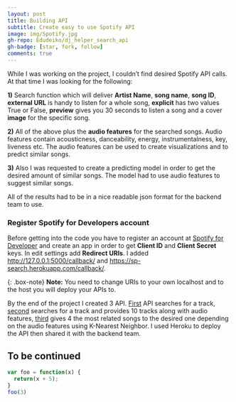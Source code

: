 ```yaml
---
layout: post
title: Building API
subtitle: Create easy to use Spotify API 
image: img/Spotify.jpg
gh-repo: Edudeiko/dj_helper_search_api
gh-badge: [star, fork, follow]
comments: true
---
```


While I was working on the project, I couldn’t find desired Spotify API calls. At that time I was looking for the following: 

**1)** Search function which will deliver **Artist Name**, **song name**, **song ID**, **external URL** is handy to listen for a whole song, **explicit** has two values True or False, **preview** gives you 30 seconds to listen a song and a cover **image** for the specific song. 

**2)** All of the above plus the **audio features** for the searched songs. Audio features contain acousticness, danceability, energy, instrumentalness, key, liveness etc. The audio features can be used to create visualizations and to predict similar songs. 

**3)** Also I was requested to create a predicting model in order to get the desired amount of similar songs. The model had to use audio features to suggest similar songs.

All of the results had to be in a nice readable json format for the backend team to use.

### Register Spotify for Developers account
Before getting into the code you have to register an account at [Spotify for Developer](https://developer.spotify.com) and create an app in order to get **Client ID** and **Client Secret** keys. In edit settings add **Redirect URIs**. I added http://127.0.0.1:5000/callback/ and
https://sp-search.herokuapp.com/callback/. 

{: .box-note}
**Note:** You need to change URIs to your own localhost and to the host you will deploy your APIs to.

By the end of the project I created 3 API. [First](https://sp-search.herokuapp.com/track_search_ready/test) API searches for a track, [second](https://sp-search.herokuapp.com/audio_features/in-to-the-sun) searches for a track and provides 10 tracks along with audio features, [third](https://sp-search.herokuapp.com/predict/4R2kfaDFhslZEMJqAFNpdd) gives 4 the most related songs to the desired one depending on the audio features using K-Nearest Neighbor. I used Heroku to deploy the API then shared it with the backend team.

## To be continued

```javascript
var foo = function(x) {
  return(x + 5);
}
foo(3)
```

